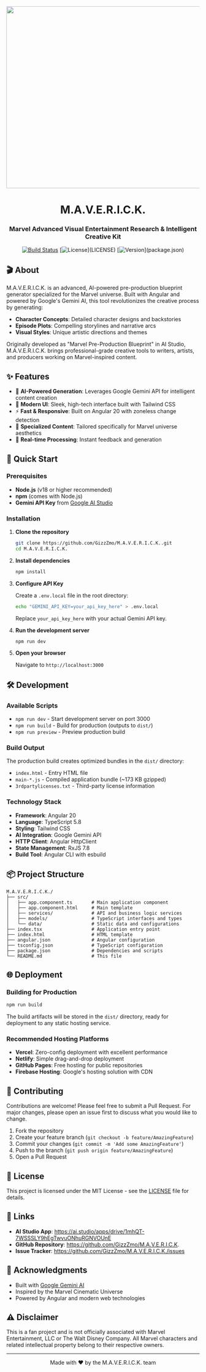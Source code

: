 <div align="center">
<img width="1200" height="475" alt="M.A.V.E.R.I.C.K. Banner" src="https://github.com/user-attachments/assets/0aa67016-6eaf-458a-adb2-6e31a0763ed6" />

# M.A.V.E.R.I.C.K.
### Marvel Advanced Visual Entertainment Research & Intelligent Creative Kit

[![Build Status](https://github.com/GizzZmo/M.A.V.E.R.I.C.K./workflows/Build%20and%20Deploy/badge.svg)](https://github.com/GizzZmo/M.A.V.E.R.I.C.K./actions)
[![License](https://img.shields.io/github/license/GizzZmo/M.A.V.E.R.I.C.K.)](LICENSE)
[![Version](https://img.shields.io/github/package-json/v/GizzZmo/M.A.V.E.R.I.C.K.)](package.json)

</div>

## 🎬 About

M.A.V.E.R.I.C.K. is an advanced, AI-powered pre-production blueprint generator specialized for the Marvel universe. Built with Angular and powered by Google's Gemini AI, this tool revolutionizes the creative process by generating:

- **Character Concepts**: Detailed character designs and backstories
- **Episode Plots**: Compelling storylines and narrative arcs
- **Visual Styles**: Unique artistic directions and themes

Originally developed as "Marvel Pre-Production Blueprint" in AI Studio, M.A.V.E.R.I.C.K. brings professional-grade creative tools to writers, artists, and producers working on Marvel-inspired content.

## ✨ Features

- 🤖 **AI-Powered Generation**: Leverages Google Gemini API for intelligent content creation
- 🎨 **Modern UI**: Sleek, high-tech interface built with Tailwind CSS
- ⚡ **Fast & Responsive**: Built on Angular 20 with zoneless change detection
- 🎯 **Specialized Content**: Tailored specifically for Marvel universe aesthetics
- 🔄 **Real-time Processing**: Instant feedback and generation

## 🚀 Quick Start

### Prerequisites

- **Node.js** (v18 or higher recommended)
- **npm** (comes with Node.js)
- **Gemini API Key** from [Google AI Studio](https://aistudio.google.com/app/apikey)

### Installation

1. **Clone the repository**
   ```bash
   git clone https://github.com/GizzZmo/M.A.V.E.R.I.C.K..git
   cd M.A.V.E.R.I.C.K.
   ```

2. **Install dependencies**
   ```bash
   npm install
   ```

3. **Configure API Key**
   
   Create a `.env.local` file in the root directory:
   ```bash
   echo "GEMINI_API_KEY=your_api_key_here" > .env.local
   ```
   
   Replace `your_api_key_here` with your actual Gemini API key.

4. **Run the development server**
   ```bash
   npm run dev
   ```

5. **Open your browser**
   
   Navigate to `http://localhost:3000`

## 🛠️ Development

### Available Scripts

- `npm run dev` - Start development server on port 3000
- `npm run build` - Build for production (outputs to `dist/`)
- `npm run preview` - Preview production build

### Build Output

The production build creates optimized bundles in the `dist/` directory:
- `index.html` - Entry HTML file
- `main-*.js` - Compiled application bundle (~173 KB gzipped)
- `3rdpartylicenses.txt` - Third-party license information

### Technology Stack

- **Framework**: Angular 20
- **Language**: TypeScript 5.8
- **Styling**: Tailwind CSS
- **AI Integration**: Google Gemini API
- **HTTP Client**: Angular HttpClient
- **State Management**: RxJS 7.8
- **Build Tool**: Angular CLI with esbuild

## 📦 Project Structure

```
M.A.V.E.R.I.C.K./
├── src/
│   ├── app.component.ts       # Main application component
│   ├── app.component.html     # Main template
│   ├── services/              # API and business logic services
│   ├── models/                # TypeScript interfaces and types
│   └── data/                  # Static data and configurations
├── index.tsx                  # Application entry point
├── index.html                 # HTML template
├── angular.json               # Angular configuration
├── tsconfig.json              # TypeScript configuration
├── package.json               # Dependencies and scripts
└── README.md                  # This file
```

## 🌐 Deployment

### Building for Production

```bash
npm run build
```

The build artifacts will be stored in the `dist/` directory, ready for deployment to any static hosting service.

### Recommended Hosting Platforms

- **Vercel**: Zero-config deployment with excellent performance
- **Netlify**: Simple drag-and-drop deployment
- **GitHub Pages**: Free hosting for public repositories
- **Firebase Hosting**: Google's hosting solution with CDN

## 🤝 Contributing

Contributions are welcome! Please feel free to submit a Pull Request. For major changes, please open an issue first to discuss what you would like to change.

1. Fork the repository
2. Create your feature branch (`git checkout -b feature/AmazingFeature`)
3. Commit your changes (`git commit -m 'Add some AmazingFeature'`)
4. Push to the branch (`git push origin feature/AmazingFeature`)
5. Open a Pull Request

## 📄 License

This project is licensed under the MIT License - see the [LICENSE](LICENSE) file for details.

## 🔗 Links

- **AI Studio App**: https://ai.studio/apps/drive/1mhQT-7WSSSLY9hEgTwvuONhuRGNVOUnE
- **GitHub Repository**: https://github.com/GizzZmo/M.A.V.E.R.I.C.K.
- **Issue Tracker**: https://github.com/GizzZmo/M.A.V.E.R.I.C.K./issues

## 🙏 Acknowledgments

- Built with [Google Gemini AI](https://ai.google.dev/)
- Inspired by the Marvel Cinematic Universe
- Powered by Angular and modern web technologies

## ⚠️ Disclaimer

This is a fan project and is not officially associated with Marvel Entertainment, LLC or The Walt Disney Company. All Marvel characters and related intellectual property belong to their respective owners.

---

<div align="center">
Made with ❤️ by the M.A.V.E.R.I.C.K. team
</div>
